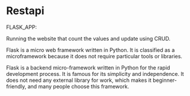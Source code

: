 # Restapi
FLASK_APP:

Running the website that count the values and update using CRUD.

Flask is a micro web framework written in Python. It is classified as a microframework because it does not require particular tools or libraries.

Flask is a backend micro-framework written in Python for the rapid development process. It is famous for its simplicity and independence. 
It does not need any external library for work, which makes it beginner-friendly, and many people choose this framework.
